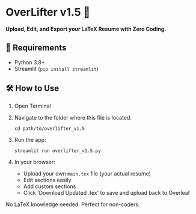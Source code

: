 
# OverLifter v1.5 🚀

**Upload, Edit, and Export your LaTeX Resume with Zero Coding.**

## 🧰 Requirements
- Python 3.8+
- Streamlit (`pip install streamlit`)

## 🛠 How to Use
1. Open Terminal
2. Navigate to the folder where this file is located:
   ```
   cd path/to/overlifter_v1.5
   ```
3. Run the app:
   ```
   streamlit run overlifter_v1.5.py
   ```

4. In your browser:
   - Upload your own `main.tex` file (your actual resume)
   - Edit sections easily
   - Add custom sections
   - Click 'Download Updated .tex' to save and upload back to Overleaf

No LaTeX knowledge needed. Perfect for non-coders.
